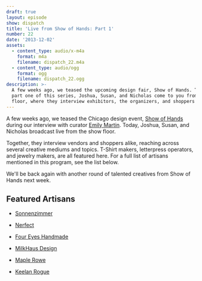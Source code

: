 ```yaml
---
draft: true
layout: episode
show: dispatch
title: 'Live from Show of Hands: Part 1'
number: 22
date: '2013-12-02'
assets:
  - content_type: audio/x-m4a
    format: m4a
    filename: dispatch_22.m4a
  - content_type: audio/ogg
    format: ogg
    filename: dispatch_22.ogg
description: >-
  A few weeks ago, we teased the upcoming design fair, Show of Hands. Today, in
  part one of this series, Joshua, Susan, and Nicholas come to you from the show
  floor, where they interview exhibitors, the organizers, and shoppers alike.
---
```

A few weeks ago, we teased the Chicago design event, [Show of Hands](http://showofhandschicago.com) during our interview with curator [Emily Martin](http://nicholaswyoung.com/programs/dispatch/20). Today, Joshua, Susan, and Nicholas broadcast live from the show floor.

Together, they interview vendors and shoppers alike, reaching across several creative mediums and topics. T-Shirt makers, letterpress operators, and jewelry makers, are all featured here. For a full list of artisans mentioned in this program, see the list below.

We'll be back again with another round of talented creatives from Show of Hands next week.

## Featured Artisans

* [Sonnenzimmer](http://www.sonnenzimmer.com)

* [Nerfect](http://www.nerfect.com)

* [Four Eyes Handmade](http://foureyeshandmade.com)

* [MilkHaus Design](http://milkhausdesign.com)

* [Maple Rowe](http://www.maplerowe.com)

* [Keelan Rogue](http://www.keelanrogue.com)
